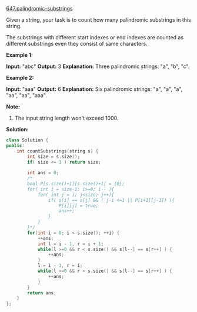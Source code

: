 [647.palindromic-substrings](https://leetcode.com/problems/palindromic-substrings/)  

Given a string, your task is to count how many palindromic substrings in this string.

The substrings with different start indexes or end indexes are counted as different substrings even they consist of same characters.

**Example 1:**

**Input:** "abc"
**Output:** 3
**Explanation:** Three palindromic strings: "a", "b", "c".

**Example 2:**

**Input:** "aaa"
**Output:** 6
**Explanation:** Six palindromic strings: "a", "a", "a", "aa", "aa", "aaa".

**Note:**

1.  The input string length won't exceed 1000.  



**Solution:**  

```cpp
class Solution {
public:
    int countSubstrings(string s) {
        int size = s.size();
        if( size <= 1 ) return size;
        
        int ans = 0;
        /*
        bool P[s.size()+1][s.size()+1] = {0};
        for( int i = size-1; i>=0; i-- ){
            for( int j = i; j<size; j++){
                if( s[i] == s[j] && ( j-i <=1 || P[i+1][j-1]) ){
                    P[i][j] = true;
                    ans++;
                }
            }
        }*/
        for(int i = 0; i < s.size(); ++i) {
            ++ans;
            int l = i - 1, r = i + 1;
            while(l >=0 && r < s.size() && s[l--] == s[r++] ) {
                ++ans;
            }
            l = i - 1, r = i;
            while(l >=0 && r < s.size() && s[l--] == s[r++] ) {
                ++ans;
            }
        }
        return ans;
    }
};
```
      